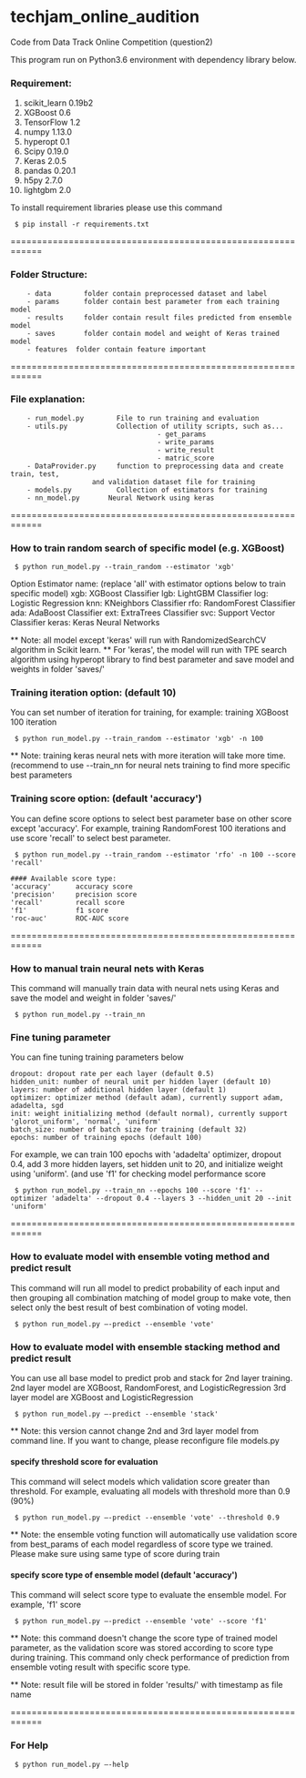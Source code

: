 # techjam_online_audition
Code from Data Track Online Competition (question2)

This program run on Python3.6 environment with dependency library below.

### Requirement:
1. scikit_learn 0.19b2
2. XGBoost 0.6
3. TensorFlow 1.2
4. numpy 1.13.0
5. hyperopt 0.1
6. Scipy 0.19.0
7. Keras 2.0.5
8. pandas 0.20.1
9. h5py 2.7.0
10. lightgbm 2.0

To install requirement libraries please use this command
```
 $ pip install -r requirements.txt 
```

============================================================
### Folder Structure:
		- data		  folder contain preprocessed dataset and label
		- params	  folder contain best parameter from each training model
		- results	  folder contain result files predicted from ensemble model
		- saves		  folder contain model and weight of Keras trained model
		- features  folder contain feature important
    
============================================================
### File explanation:
		- run_model.py		  File to run training and evaluation 
		- utils.py		      Collection of utility scripts, such as...
							            - get_params
							            - write_params
							            - write_result
							            - matric_score
		- DataProvider.py	  function to preprocessing data and create train, test, 						
                        and validation dataset file for training
		- models.py		      Collection of estimators for training
		- nn_model.py       Neural Network using keras

============================================================
### How to train random search of specific model (e.g. XGBoost)
```
 $ python run_model.py --train_random --estimator 'xgb'
```
	
Option Estimator name: (replace 'all' with estimator options below to train specific model)
    xgb: XGBoost Classifier
    lgb: LightGBM Classifier
    log: Logistic Regression
    knn: KNeighbors Classifier
    rfo: RandomForest Classifier 
    ada: AdaBoost Classifier
    ext: ExtraTrees Classifier
    svc: Support Vector Classifier
    keras: Keras Neural Networks

 ** Note: all model except 'keras' will run with RandomizedSearchCV algorithm in Scikit learn. 
 ** For 'keras', the model will run with TPE search algorithm using hyperopt library to find best parameter and save model and weights in folder 'saves/'

 ### Training iteration option: (default 10)
You can set number of iteration for training, for example: training XGBoost 100 iteration
```
 $ python run_model.py --train_random --estimator 'xgb' -n 100
```
** Note: training keras neural nets with more iteration will take more time. (recommend to use --train_nn for neural nets training to find more specific best parameters

 ### Training score option: (default 'accuracy')
You can define score options to select best parameter base on other score except 'accuracy'. For example, training RandomForest 100 iterations and use score 'recall' to select best parameter.
```
 $ python run_model.py --train_random --estimator 'rfo' -n 100 --score 'recall'
```
	#### Available score type:
	'accuracy' 		accuracy score
	'precision'		precision score
	'recall'		recall score
	'f1'			f1 score
	'roc-auc'		ROC-AUC score

============================================================
### How to manual train neural nets with Keras
This command will manually train data with neural nets using Keras and save the model and weight in folder 'saves/'
```
 $ python run_model.py --train_nn 
```
 ### Fine tuning parameter
You can fine tuning training parameters below
	
	dropout: dropout rate per each layer (default 0.5)
	hidden_unit: number of neural unit per hidden layer (default 10)
	layers: number of additional hidden layer (default 1)
	optimizer: optimizer method (default adam), currently support adam, adadelta, sgd
	init: weight initializing method (default normal), currently support 'glorot_uniform', 'normal', 'uniform'
	batch_size: number of batch size for training (default 32)
	epochs: number of training epochs (default 100)
	
For example, we can train 100 epochs with 'adadelta' optimizer, dropout 0.4, add 3 more hidden layers, set hidden unit to 20, and initialize weight using 'uniform'. (and use 'f1' for checking model performance score
```
 $ python run_model.py --train_nn --epochs 100 --score 'f1' --optimizer 'adadelta' --dropout 0.4 --layers 3 --hidden_unit 20 --init 'uniform'
```
============================================================
### How to evaluate model with ensemble voting method and predict result
This command will run all model to predict probability of each input and then grouping all combination matching of model group to make vote, then select only the best result of best combination of voting model.
```
 $ python run_model.py —-predict --ensemble 'vote'
```

### How to evaluate model with ensemble stacking method and predict result
You can use all base model to predict prob and stack for 2nd layer training.
2nd layer model are XGBoost, RandomForest, and LogisticRegression
3rd layer model are XGBoost and LogisticRegression
```
 $ python run_model.py —-predict --ensemble 'stack'
```
** Note: this version cannot change 2nd and 3rd layer model from command line. If you want to change, please reconfigure file models.py 

 #### specify threshold score for evaluation 
This command will select models which validation score greater than threshold. For example, evaluating all models with threshold more than 0.9 (90%)
```
 $ python run_model.py —-predict --ensemble 'vote' --threshold 0.9
```
** Note: the ensemble voting function will automatically use validation score from best_params of each model regardless of score type we trained. Please make sure using same type of score during train

 #### specify score type of ensemble model (default 'accuracy')
This command will select score type to evaluate the ensemble model. For example, 'f1' score
```
 $ python run_model.py —-predict --ensemble 'vote' --score 'f1'
```
** Note: this command doesn't change the score type of trained model parameter, as the validation score was stored according to score type during training. This command only check performance of prediction from ensemble voting result with specific score type.

** Note: result file will be stored in folder 'results/' with timestamp as file name

============================================================
### For Help
```
 $ python run_model.py —-help
```
